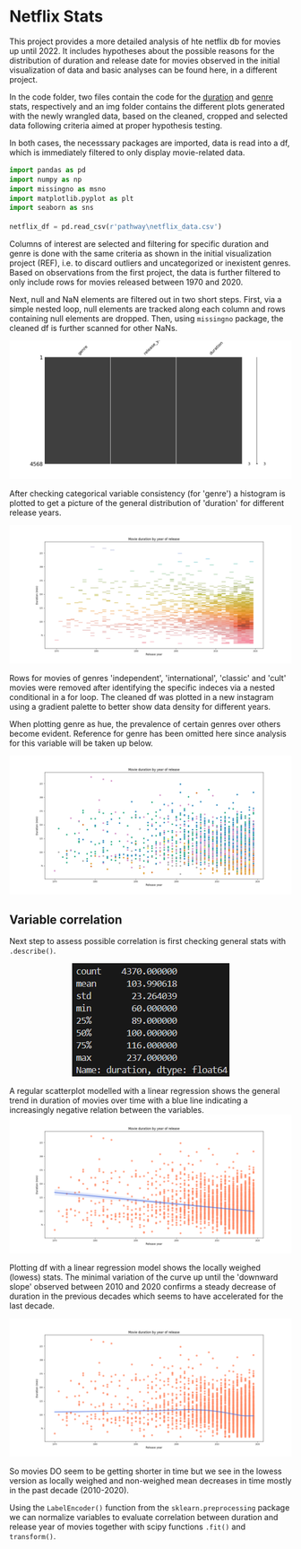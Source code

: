 # Netflix Stats 
This project provides a more detailed analysis of hte netflix db for movies up until 2022. It includes hypotheses about the possible reasons for the distribution of duration and release date for movies observed in the initial visualization of data and basic analyses can be found here, in a different project.

In the code folder, two files contain the code for the [duration](code\duration_stats.py) and [genre](code\genre_stats.py) stats, respectively and an img folder contains the different plots generated with the newly wrangled data, based on the cleaned, cropped and selected data following criteria aimed at proper hypothesis testing.


In both cases, the necesssary packages are imported, data is read into a df, which is immediately filtered to only display movie-related data. 

```python
import pandas as pd
import numpy as np
import missingno as msno
import matplotlib.pyplot as plt
import seaborn as sns

netflix_df = pd.read_csv(r'pathway\netflix_data.csv')
```

Columns of interest are selected and filtering for specific duration and genre is done with the same criteria as shown in the initial visualization project (REF), i.e. to discard outliers and uncategorized or inexistent genres. Based on observations from the first project, the data is further filtered to only include rows for movies released between 1970 and 2020.

Next, null and NaN elements are filtered out in two short steps. First, via a simple nested loop, null elements are tracked along each column and rows containing null elements are dropped. Then, using `missingno` package, the cleaned df is further scanned for other NaNs.

<img src="imgs\na_values.png" alt="na_values">

After checking categorical variable consistency (for 'genre') a histogram is plotted to get a picture of the general distribution of 'duration' for different release years.

<img src="imgs\clean_dy.png" alt="clean_dy">

Rows for movies of genres 'independent', 'international', 'classic' and 'cult' movies were removed after identifying the specific indeces via a nested conditional in a for loop. The cleaned df was plotted in a new instagram using a gradient palette to better show data density for different years. 

When plotting genre as hue, the prevalence of certain genres over others become evident. Reference for genre has been omitted here since analysis for this variable will be taken up below.

<img src="imgs\dur_yea_gen_scatter.png" alt="genreashue">

## Variable correlation

Next step to assess possible correlation is first checking general stats with `.describe()`.
<p align="center">
<img src="imgs\describe_dur_year.png" alt="gral_stats_dur"> 
</p>
A regular scatterplot modelled with a linear regression shows the general trend in duration of movies over time with a blue line indicating a increasingly negative relation between the variables.

<img src="imgs\dur_reg_scatter.png" alt="dur_reg_scatter"> 

Plotting df with a linear regression model shows the locally weighed (lowess) stats. The minimal variation of the curve up until the 'downward slope' observed between 2010 and 2020 confirms a steady decrease of duration in the previous decades which seems to have accelerated for the last decade.

<img src="imgs\dur_reg_lowess.png" alt="dur_reg_lowess"> 

So movies DO seem to be getting shorter in time but we see in the lowess version as locally weighed and non-weighed mean decreases in time mostly in the past decade (2010-2020).

Using the `LabelEncoder()` function from the `sklearn.preprocessing` package we can normalize variables to evaluate correlation between duration and release year of movies together with scipy functions `.fit()` and `transform()`.